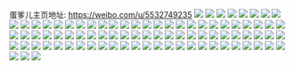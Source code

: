 蛋爹儿主页地址: https://weibo.com/u/5532749235 
![](https://wx4.sinaimg.cn/mw2000/0062qQOTly1h9jaeenm4bj30u0140qaj.jpg) 
![](https://wx4.sinaimg.cn/mw2000/0062qQOTgy1h9crq1sexyj31ik1zikjl.jpg) 
![](https://wx4.sinaimg.cn/mw2000/0062qQOTgy1h9crq3o18fj31ao1p6b29.jpg) 
![](https://wx4.sinaimg.cn/mw2000/0062qQOTgy1h8vj1add42j31sc2ds1ky.jpg) 
![](https://wx4.sinaimg.cn/mw2000/0062qQOTgy1h7tdl9epafj30o90o9ady.jpg) 
![](https://wx4.sinaimg.cn/mw2000/0062qQOTgy1h6ybohoyqbj30u0140n55.jpg) 
![](https://wx4.sinaimg.cn/mw2000/0062qQOTly1h6j77guq8uj32452tjtwr.jpg) 
![](https://wx4.sinaimg.cn/mw2000/0062qQOTly1h6j77l7j8nj31sb2dr1kz.jpg) 
![](https://wx4.sinaimg.cn/mw2000/0062qQOTly1h6j77rwtzyj32a531jqv6.jpg) 
![](https://wx4.sinaimg.cn/mw2000/0062qQOTly1h6hyv1ib7ej30u013zmzh.jpg) 
![](https://wx4.sinaimg.cn/mw2000/0062qQOTgy1h5j94i9f1tj30u0140ah5.jpg) 
![](https://wx4.sinaimg.cn/mw2000/0062qQOTgy1h5j94j8sb8j30u0140qap.jpg) 
![](https://wx4.sinaimg.cn/mw2000/0062qQOTgy1h1yl7uxrbxj31om28t1ky.jpg) 
![](https://wx4.sinaimg.cn/mw2000/0062qQOTgy1h1twxc8knpj31sc2dsx6p.jpg) 
![](https://wx4.sinaimg.cn/mw2000/0062qQOTgy1h0npuoo2w1j31pn2a7kjl.jpg) 
![](https://wx4.sinaimg.cn/mw2000/0062qQOTgy1gzprvbyi98j31sc2ds4qq.jpg) 
![](https://wx4.sinaimg.cn/mw2000/0062qQOTgy1gxagtogabaj31rg2ddkjl.jpg) 
![](https://wx4.sinaimg.cn/mw2000/0062qQOTgy1gxagtpbb8uj31d91to4qp.jpg) 
![](https://wx4.sinaimg.cn/mw2000/0062qQOTgy1gxagtqed6qj31s51s5hdt.jpg) 
![](https://wx4.sinaimg.cn/mw2000/0062qQOTgy1gxagtrs9i2j32c0340hdu.jpg) 
![](https://wx4.sinaimg.cn/mw2000/0062qQOTgy1gx4d989uzej32c02c0kjm.jpg) 
![](https://wx4.sinaimg.cn/mw2000/0062qQOTgy1gx4d9ad3p9j32c03401ky.jpg) 
![](https://wx4.sinaimg.cn/mw2000/0062qQOTgy1gx4d8cwvtwj32c0340kjm.jpg) 
![](https://wx4.sinaimg.cn/mw2000/0062qQOTgy1gx4d93z36sj32c0340u0y.jpg) 
![](https://wx4.sinaimg.cn/mw2000/0062qQOTgy1gx4d9dr64wj32c0340x6q.jpg) 
![](https://wx4.sinaimg.cn/mw2000/0062qQOTgy1gx4d9hq8ujj32c0340u0z.jpg) 
![](https://wx4.sinaimg.cn/mw2000/0062qQOTgy1gx4d9kh4llj32c0340x6q.jpg) 
![](https://wx4.sinaimg.cn/mw2000/0062qQOTgy1gx4d9nvtojj32c0340qv7.jpg) 
![](https://wx4.sinaimg.cn/mw2000/0062qQOTgy1gx4d9q8nb9j32c03401kz.jpg) 
![](https://wx4.sinaimg.cn/mw2000/0062qQOTly1gwqkzpahppj32c0340npe.jpg) 
![](https://wx4.sinaimg.cn/mw2000/0062qQOTgy1gwg1ksvwmvj32532us7wi.jpg) 
![](https://wx4.sinaimg.cn/mw2000/0062qQOTgy1gwg1ku021hj30n00uo78g.jpg) 
![](https://wx4.sinaimg.cn/mw2000/0062qQOTgy1gwg1kysummj32963097wk.jpg) 
![](https://wx4.sinaimg.cn/mw2000/0062qQOTgy1gwg1kpdjkej32c03401ky.jpg) 
![](https://wx4.sinaimg.cn/mw2000/0062qQOTgy1gvu62agr2zj325r2vpnpd.jpg) 
![](https://wx4.sinaimg.cn/mw2000/0062qQOTgy1gvga1frvztj61pe29ub2902.jpg) 
![](https://wx4.sinaimg.cn/mw2000/0062qQOTgy1gvga1eko0yj61gm20z4qp02.jpg) 
![](https://wx4.sinaimg.cn/mw2000/0062qQOTgy1gvga1hdsx8j62bz3404qq02.jpg) 
![](https://wx4.sinaimg.cn/mw2000/0062qQOTly1gvborccj4bj6291303kjm02.jpg) 
![](https://wx4.sinaimg.cn/mw2000/0062qQOTly1gvbordm08uj615g1ja1cc02.jpg) 
![](https://wx4.sinaimg.cn/mw2000/0062qQOTly1gvborb6rbvj61x02k0e8202.jpg) 
![](https://wx4.sinaimg.cn/mw2000/0062qQOTgy1gtv72dzd68j61sb2dsb2a02.jpg) 
![](https://wx4.sinaimg.cn/mw2000/0062qQOTgy1gteg246rzdj32c0340qv6.jpg) 
![](https://wx4.sinaimg.cn/mw2000/0062qQOTgy1gsz1ytfwzlj30w616wnfd.jpg) 
![](https://wx4.sinaimg.cn/mw2000/0062qQOTgy1gsz1yqyy7jj62c0340qv602.jpg) 
![](https://wx4.sinaimg.cn/mw2000/0062qQOTgy1gsz1ysknymj31m725lkjl.jpg) 
![](https://wx4.sinaimg.cn/mw2000/0062qQOTgy1gsaqk32zh8j330i29d4qs.jpg) 
![](https://wx4.sinaimg.cn/mw2000/0062qQOTgy1gs7q8q4b5qj317w17wto9.jpg) 
![](https://wx4.sinaimg.cn/mw2000/0062qQOTgy1gqylwmbn7rj31sc2dskjp.jpg) 
![](https://wx4.sinaimg.cn/mw2000/0062qQOTgy1gpsvj25fk4j32c0340u0x.jpg) 
![](https://wx4.sinaimg.cn/mw2000/0062qQOTgy1gpsvj4rin6j31f61w7h9p.jpg) 
![](https://wx4.sinaimg.cn/mw2000/0062qQOTgy1gpsvj82vtxj31sc2ds7wi.jpg) 
![](https://wx4.sinaimg.cn/mw2000/0062qQOTgy1gpsvjbfsxuj32c0340e82.jpg) 
![](https://wx4.sinaimg.cn/mw2000/0062qQOTgy1gp7osngrjlj31py2amn7g.jpg) 
![](https://wx4.sinaimg.cn/mw2000/0062qQOTgy1glgsw712nuj31sc2dsu0x.jpg) 
![](https://wx4.sinaimg.cn/mw2000/0062qQOTgy1glgswbj18lj32ds1sgu0x.jpg) 
![](https://wx4.sinaimg.cn/mw2000/0062qQOTgy1glgswcseggj31ps2adqmh.jpg) 
![](https://wx4.sinaimg.cn/mw2000/0062qQOTgy1glgsw5t3msj31rg1rg4c5.jpg) 
![](https://wx4.sinaimg.cn/mw2000/0062qQOTgy1glgswfpp5sj32c02c0u0x.jpg) 
![](https://wx4.sinaimg.cn/mw2000/0062qQOTgy1glgswicakkj31sc1scqv5.jpg) 
![](https://wx4.sinaimg.cn/mw2000/0062qQOTly1gki1z8fp1nj32c02c0npe.jpg) 
![](https://wx4.sinaimg.cn/mw2000/0062qQOTly1gki1za4nevj32c02c0qbr.jpg) 
![](https://wx4.sinaimg.cn/mw2000/0062qQOTly1gki1zbre1bj32c02c0any.jpg) 
![](https://wx4.sinaimg.cn/mw2000/0062qQOTly1gki1zd6phmj32c02c0tl8.jpg) 
![](https://wx4.sinaimg.cn/mw2000/0062qQOTly1gki1zf35yrj32c02c04ka.jpg) 
![](https://wx4.sinaimg.cn/mw2000/0062qQOTly1gki1zgi58jj32c02c0wxe.jpg) 
![](https://wx4.sinaimg.cn/mw2000/0062qQOTly1gki1zj3tb1j32c02c0h9q.jpg) 
![](https://wx4.sinaimg.cn/mw2000/0062qQOTly1gki1zkt18ij31q01q04qp.jpg) 
![](https://wx4.sinaimg.cn/mw2000/0062qQOTly1gki1z3a8yqj32c02c0u0y.jpg) 
![](https://wx4.sinaimg.cn/mw2000/0062qQOTly1gj8xizfxhej32ds1sgx6r.jpg) 
![](https://wx4.sinaimg.cn/mw2000/0062qQOTly1gj8xj594i8j33402c04os.jpg) 
![](https://wx4.sinaimg.cn/mw2000/0062qQOTgy1gixjaf9n03j31sg2dsx6r.jpg) 
![](https://wx4.sinaimg.cn/mw2000/0062qQOTgy1gixjak36tkj32c02c0b2d.jpg) 
![](https://wx4.sinaimg.cn/mw2000/0062qQOTgy1gixja9ozefj32c02c01i1.jpg) 
![](https://wx4.sinaimg.cn/mw2000/0062qQOTgy1gixjam47z5j31hu1httzl.jpg) 
![](https://wx4.sinaimg.cn/mw2000/0062qQOTgy1gixjaotulpj32c02c0x6p.jpg) 
![](https://wx4.sinaimg.cn/mw2000/0062qQOTgy1gixjaqdgesj32c02c04qp.jpg) 
![](https://wx4.sinaimg.cn/mw2000/0062qQOTgy1gii2ks9o6xj33402eee89.jpg) 
![](https://wx4.sinaimg.cn/mw2000/0062qQOTgy1gii2kt92eaj31400u0dnh.jpg) 
![](https://wx4.sinaimg.cn/mw2000/0062qQOTgy1gii2kux8muj31sg2dsb2c.jpg) 
![](https://wx4.sinaimg.cn/mw2000/0062qQOTgy1gii2kz5y7mj32y727nkjm.jpg) 
![](https://wx4.sinaimg.cn/mw2000/0062qQOTgy1gii2kxrt44j33402c0u12.jpg) 
![](https://wx4.sinaimg.cn/mw2000/0062qQOTgy1gii2l0nsslj33402c0hdu.jpg) 
![](https://wx4.sinaimg.cn/mw2000/0062qQOTly1gi5jvhckzlj31la249hdu.jpg) 
![](https://wx4.sinaimg.cn/mw2000/0062qQOTgy1ghimb3834tj31sg2dshdt.jpg) 
![](https://wx4.sinaimg.cn/mw2000/0062qQOTgy1ghimb13bflj32c0340qv6.jpg) 
